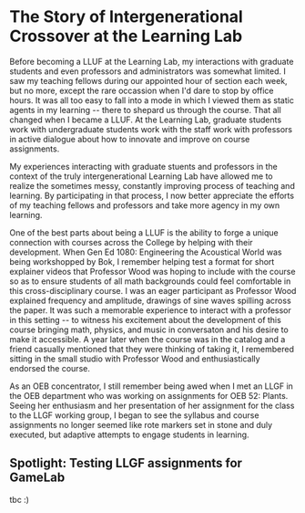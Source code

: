 # The Story of Intergenerational Crossover at the Learning Lab

Before becoming a LLUF at the Learning Lab, my interactions with graduate students and even professors and administrators was somewhat limited. I saw my teaching fellows during our appointed hour of section each week, but no more, except the rare occassion when I'd dare to stop by office hours. It was all too easy to fall into a mode in which I viewed them as static agents in my learning -- there to shepard us through the course. That all changed when I became a LLUF. At the Learning Lab, graduate students work with undergraduate students work with the staff work with professors in active dialogue about how to innovate and improve on course assignments. 

My experiences interacting with graduate stuents and professors in the context of the truly intergenerational Learning Lab have allowed me to realize the sometimes messy, constantly improving process of teaching and learning. By participating in that process, I now better appreciate the efforts of my teaching fellows and professors and take more agency in my own learning. 

One of the best parts about being a LLUF is the ability to forge a unique connection with courses across the College by helping with their development. When Gen Ed 1080: Engineering the Acoustical World was being workshopped by Bok, I remember helping test a format for short explainer videos that Professor Wood was hoping to include with the course so as to ensure students of all math backgrounds could feel comfortable in this cross-disciplinary course. I was an eager participant as Professor Wood explained frequency and amplitude, drawings of sine waves spilling across the paper. It was such a memorable experience to interact with a professor in this setting -- to witness his excitement about the development of this course bringing math, physics, and music in conversaton and his desire to make it accessible. A year later when the course was in the catalog and a friend casually mentioned that they were thinking of taking it, I remembered sitting in the small studio with Professor Wood and enthusiastically endorsed the course. 

As an OEB concentrator, I still remember being awed when I met an LLGF in the OEB department who was working on assignments for OEB 52: Plants. Seeing her enthusiasm and her presentation of her assignment for the class to the LLGF working group, I began to see the syllabus and course assignments no longer seemed like rote markers set in stone and duly executed, but adaptive attempts to engage students in learning. 

## Spotlight: Testing LLGF assignments for GameLab

tbc :)
